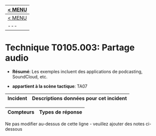 |[< MENU](../README.md)|
|---|
|[< MENU](../../README.md)|
|---|
# Technique T0105.003: Partage audio

* **Résumé**: Les exemples incluent des applications de podcasting, SoundCloud, etc.

* **appartient à la scène tactique**: TA07


|Incident |Descriptions données pour cet incident |
|-------- |-------------------- |



|Compteurs |Types de réponse |
|-------- |-------------- |


Ne pas modifier au-dessus de cette ligne - veuillez ajouter des notes ci-dessous